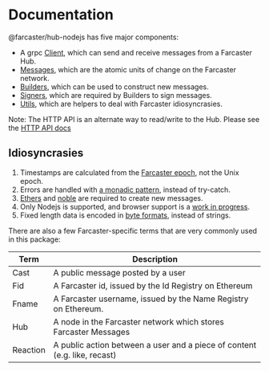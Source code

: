 # Documentation

@farcaster/hub-nodejs has five major components:

- A grpc [Client](./Client.md), which can send and receive messages from a Farcaster Hub.  
- [Messages](./Messages.md), which are the atomic units of change on the Farcaster network.
- [Builders](./Builders.md), which can be used to construct new messages.
- [Signers](./signers/), which are required by Builders to sign messages.
- [Utils](./Utils.md), which are helpers to deal with Farcaster idiosyncrasies.

Note: The HTTP API is an alternate way to read/write to the Hub. Please see the [HTTP API docs](https://www.thehubble.xyz/docs/httpapi.html)

## Idiosyncrasies

1. Timestamps are calculated from the [Farcaster epoch](./Utils.md#time), not the Unix epoch.
2. Errors are handled with [a monadic pattern](./Utils.md#errors), instead of try-catch.
3. [Ethers](https://www.npmjs.com/package/ethers) and [noble](https://www.npmjs.com/package/@noble/ed25519) are required to create new messages.
4. Only Nodejs is supported, and browser support is a [work in progress](https://github.com/farcasterxyz/hubble/issues/573).
5. Fixed length data is encoded in [byte formats](./Utils.md#bytes), instead of strings.

There are also a few Farcaster-specific terms that are very commonly used in this package:

| Term     | Description                                                               |
| -------- | ------------------------------------------------------------------------- |
| Cast     | A public message posted by a user                                         |
| Fid      | A Farcaster id, issued by the Id Registry on Ethereum                     |
| Fname    | A Farcaster username, issued by the Name Registry on Ethereum.            |
| Hub      | A node in the Farcaster network which stores Farcaster Messages           |
| Reaction | A public action between a user and a piece of content (e.g. like, recast) |
